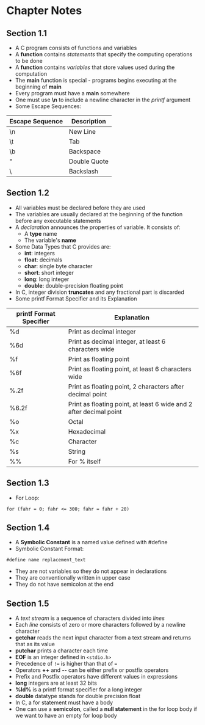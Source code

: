 # Chapter Notes

## Section 1.1

- A C program consists of functions and variables
- A **function** contains *statements* that specify the computing operations to be done
- A **function** contains *variables*  that store values used during the computation
- The **main** function is special - programs begins executing at the beginning of **main**
- Every program must have a **main** somewhere
- One must use **\n** to include a newline character in the *printf* argument
- Some Escape Sequences:

| Escape Sequence | Description |
| --- | --- |
| \n  | New Line |
| \t  | Tab |
| \b  | Backspace |
| \"  | Double Quote |
| \\  | Backslash |

## Section 1.2

- All variables must be declared before they are used
- The variables are usually declared at the beginning of the function before any executable statements
- A *declaration* announces the properties of variable. It consists of:
    - A **type** name
    - The variable's **name**
- Some Data Types that C provides are:
    - **int**: integers
    - **float**: decimals
    - **char**: single byte character
    - **short**: short integer
    - **long**: long integer
    - **double**: double-precision floating point
- In C, integer division **truncates** and any fractional part is discarded
- Some printf Format Specifier and its Explanation

| printf Format Specifier | Explanation |
| --- | --- |
| %d | Print as decimal integer |
| %6d | Print as decimal integer, at least 6 characters wide |
| %f | Print as floating point |
| %6f | Print as floating point, at least 6 characters wide |
| %.2f | Print as floating point, 2 characters after decimal point |
| %6.2f | Print as floating point, at least 6 wide and 2 after decimal point|
| %o | Octal |
| %x | Hexadecimal |
| %c | Character |
| %s | String |
| %% | For % itself |

## Section 1.3

- For Loop:

`for (fahr = 0; fahr <= 300; fahr = fahr + 20)`

## Section 1.4

- A **Symbolic Constant** is a named value defined with #define
- Symbolic Constant Format:

`#define name replacement_text`

- They are not variables so they do not appear in declarations
- They are conventionally written in upper case
- They do not have semicolon at the end

## Section 1.5

- A *text stream* is a sequence of characters divided into *lines*
- Each *line* consists of zero or more characters followed by a newline character
- **getchar** reads the next input character from a text stream and returns that as its value
- **putchar** prints a character each time
- **EOF** is an integer defined in `<stdio.h>`
- Precedence of `!=` is higher than that of `=`
- Operators **++** and **--** can be either prefix or postfix operators
- Prefix and Postfix operators have different values in expressions
- **long** integers are at least 32 bits
- **%ld%** is a printf format specifier for a long integer
- **double** datatype stands for double precision float
- In C, a for statement must have a body
- One can use a **semicolon**, called a **null statement** in the for loop body if we want to have an empty for loop body





